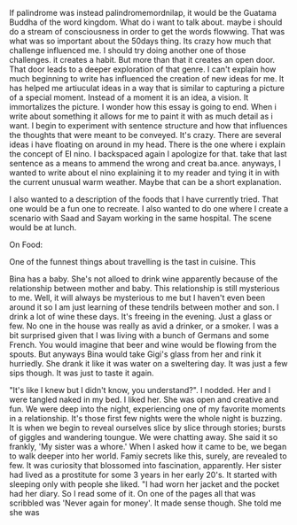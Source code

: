 If palindrome was instead palindromemordnilap, it would be the Guatama Buddha of the word kingdom. What do i want to talk about. maybe i should do a stream of consciousness in order to get the words flowwing. That was what was so important about the 50days thing. Its crazy how much that challenge influenced me. I should try doing another one of those challenges. it creates a habit. But more than that it creates an open door. That door leads to a deeper exploration of that genre. I can't explain how much beginning to write has influenced the creation of new ideas for me. It has helped me artiuculat ideas in a way that is similar to capturing a picture of a special moment. Instead of a moment it is an idea, a vision. It immortalizes the picture. I wonder how this essay is going to end. When i write about something it allows for me to paint it with as much detail as i want. I begin to experiment with sentence structure and how that influences the thoughts that were meant to be conveyed. It's crazy.
There are several ideas i have floating on around in my head. There is the one where i explain the concept of El nino. I backspaced again I apologize for that. take that last sentence as a means to ammend the wrong and creat ba.ance. anyways, I wanted to write about el nino explaining it to my reader and tying it in with the current unusual warm weather. Maybe that can be a short explanation.

I also wanted to a description of the foods that I have currently tried. That one would be a fun one to recreate. I also wanted to do one where I create a scenario with Saad and Sayam working in the same hospital. The scene would be at lunch. 

On Food:

One of the funnest things about travelling is the tast in cuisine. This


Bina has a baby. She's not alloed to drink wine apparently because of the relationship between mother and baby. This relationship is still mysterious to me. Well, it will always be mysterious to me but I haven't even been around it so I am just learning of these tendrils between mother and son. I drink a lot of wine these days. It's freeing in the evening. Just a glass or few. No one in the house was really as avid a drinker, or a smoker. I was a bit surprised given that I was living with a bunch of Germans and some French. You would imagine that beer and wine would be flowing from the spouts. But anyways Bina would take Gigi's glass from her and rink it hurriedly. She drank it like it was water on a sweltering day. It was just a few sips though. It was just to taste it again. 


"It's like I knew but I didn't know, you understand?". I nodded. Her and I were tangled naked in my bed. I liked her. She was open and creative and fun. We were deep into the night, experiencing one of my favorite moments in a relationship. It's those first few nights were the whole night is buzzing. It is when we begin to reveal ourselves slice by slice through stories; bursts of giggles and wandering toungue. We were chatting away. She said it so frankly, 'My sister was a whore.' When I asked how it came to be, we began to walk deeper into her world. Famiy secrets like this, surely, are revealed to few. It was curiosity that blossomed into fascination, apparently. Her sister had lived as a prostitute for some 3 years in her early 20's. It started with sleeping only with people she liked. 
"I had worn her jacket and the pocket had her diary. So I read some of it. On one of the pages all that was scribbled was 'Never again for money'. It made sense though. She told me she was

